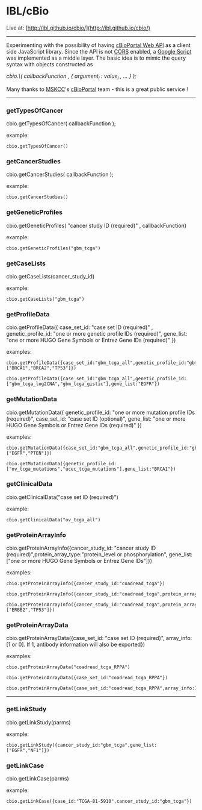 # IBL/cBio

Live at: [http://ibl.github.io/cbio/](http://ibl.github.io/cbio/)

---

Experimenting with the possibility of having [cBioPortal Web API](http://www.cbioportal.org/public-portal/web_api.jsp) as a client side JavaScript library. Since the API is not [CORS](http://en.wikipedia.org/wiki/Cross-origin_resource_sharing) enabled, a [Google Script](https://script.google.com/a/macros/mathbiol.org/d/17o5B1sXjmUEWRHG_6vHQhmz3qTMPCgpOvlX1kNvDQCkVcrH5ANsi2NrY/edit) was implemented as a middle layer. The basic idea is to mimic the query syntax with objects constructed as

<i>
cbio.\<cmd\>( callbackFunction , { argument<sub>i</sub> : value<sub>i</sub> , ... } );
</i>

Many thanks to [MSKCC](http://www.mskcc.org/)'s [cBioPortal](http://www.cbioportal.org/public-portal/) team - this is a great public service !

---

### getTypesOfCancer

cbio.getTypesOfCancer( callbackFunction );

example: 
	
	cbio.getTypesOfCancer()



### getCancerStudies

cbio.getCancerStudies( callbackFunction );

example: 
	
	cbio.getCancerStudies()


### getGeneticProfiles

cbio.getGeneticProfiles( "cancer study ID (required)" , callbackFunction)

example: 
	
	cbio.getGeneticProfiles("gbm_tcga") 


### getCaseLists

cbio.getCaseLists(cancer_study_id)

example: 
	
	cbio.getCaseLists("gbm_tcga") 

### getProfileData

cbio.getProfileData({ 
	case_set_id: "case set ID (required)" , 
	genetic_profile_id: "one or more genetic profile IDs (required)",
	gene_list: "one or more HUGO Gene Symbols or Entrez Gene IDs (required)" 
})

examples: 


	cbio.getProfileData({case_set_id:"gbm_tcga_all",genetic_profile_id:"gbm_tcga_mutations",gene_list:["BRCA1","BRCA2","TP53"]})

	cbio.getProfileData({case_set_id:"gbm_tcga_all",genetic_profile_id:["gbm_tcga_log2CNA","gbm_tcga_gistic"],gene_list:"EGFR"})


### getMutationData

cbio.getMutationData({ 
	genetic_profile_id: "one or more mutation profile IDs (required)",
	case_set_id: "case set ID (optional)",
	gene_list: "one or more HUGO Gene Symbols or Entrez Gene IDs (required)"
})

examples: 
 
	
	cbio.getMutationData({case_set_id:"gbm_tcga_all",genetic_profile_id:"gbm_tcga_mutations",gene_list:["EGFR","PTEN"]})

	cbio.getMutationData({genetic_profile_id:["ov_tcga_mutations","ucec_tcga_mutations"],gene_list:"BRCA1"})


### getClinicalData

cbio.getClinicalData("case set ID (required)")

example: 

	
	cbio.getClinicalData("ov_tcga_all") 


### getProteinArrayInfo

cbio.getProteinArrayInfo({cancer_study_id: "cancer study ID (required)",protein_array_type:"protein_level or phosphorylation", gene_list:["one or more HUGO Gene Symbols or Entrez Gene IDs"]})

examples:
	
	cbio.getProteinArrayInfo({cancer_study_id:"coadread_tcga"})

	cbio.getProteinArrayInfo({cancer_study_id:"coadread_tcga",protein_array_type:"phosphorylation"})

	cbio.getProteinArrayInfo({cancer_study_id:"coadread_tcga",protein_array_type:"protein_level",gene_list:["ERBB2","TP53"]})


### getProteinArrayData

cbio.getProteinArrayData({case_set_id: "case set ID (required)", array_info: [1 or 0]. If 1, antibody information will also be exported})

examples:

	cbio.getProteinArrayData("coadread_tcga_RPPA")

	cbio.getProteinArrayData({case_set_id:"coadread_tcga_RPPA"})

	cbio.getProteinArrayData({case_set_id:"coadread_tcga_RPPA",array_info:1})

---

### getLinkStudy

cbio.getLinkStudy(parms)

example: 

	cbio.getLinkStudy({cancer_study_id:"gbm_tcga",gene_list:["EGFR","NF1"]}) 

### getLinkCase

cbio.getLinkCase(parms)

example: 
	
	cbio.getLinkCase({case_id:"TCGA-81-5910",cancer_study_id:"gbm_tcga"}) 


